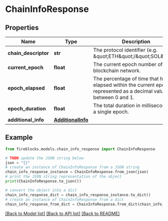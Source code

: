 # ChainInfoResponse


## Properties

Name | Type | Description | Notes
------------ | ------------- | ------------- | -------------
**chain_descriptor** | **str** | The protocol identifier (e.g. \&quot;ETH\&quot;/\&quot;SOL\&quot;). | 
**current_epoch** | **float** | The current epoch number of the blockchain network. | 
**epoch_elapsed** | **float** | The percentage of time that has elapsed within the current epoch, represented as a decimal value between 0 and 1. | 
**epoch_duration** | **float** | The total duration in milliseconds of a single epoch. | 
**additional_info** | [**AdditionalInfo**](AdditionalInfo.md) |  | 

## Example

```python
from fireblocks.models.chain_info_response import ChainInfoResponse

# TODO update the JSON string below
json = "{}"
# create an instance of ChainInfoResponse from a JSON string
chain_info_response_instance = ChainInfoResponse.from_json(json)
# print the JSON string representation of the object
print(ChainInfoResponse.to_json())

# convert the object into a dict
chain_info_response_dict = chain_info_response_instance.to_dict()
# create an instance of ChainInfoResponse from a dict
chain_info_response_from_dict = ChainInfoResponse.from_dict(chain_info_response_dict)
```
[[Back to Model list]](../README.md#documentation-for-models) [[Back to API list]](../README.md#documentation-for-api-endpoints) [[Back to README]](../README.md)



